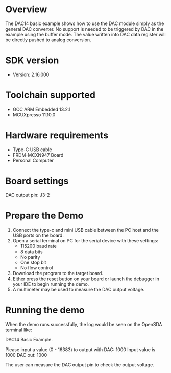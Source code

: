 Overview
========

The DAC14 basic example shows how to use the DAC module simply as the general DAC converter. 
No support is needed to be triggered by DAC in the example using the buffer mode. The value 
written into DAC data register will be directly pushed to analog conversion.

SDK version
===========
- Version: 2.16.000

Toolchain supported
===================
- GCC ARM Embedded  13.2.1
- MCUXpresso  11.10.0

Hardware requirements
=====================
- Type-C USB cable
- FRDM-MCXN947 Board
- Personal Computer

Board settings
==============
DAC output pin: J3-2

Prepare the Demo
================
1. Connect the type-c and mini USB cable between the PC host and the USB ports on the board.
2. Open a serial terminal on PC for the serial device with these settings:
    - 115200 baud rate
    - 8 data bits
    - No parity
    - One stop bit
    - No flow control
3. Download the program to the target board.
4. Either press the reset button on your board or launch the debugger in your IDE to begin running
   the demo.
5. A multimeter may be used to measure the DAC output voltage.

Running the demo
================
When the demo runs successfully, the log would be seen on the OpenSDA terminal like:

DAC14 Basic Example.

Please input a value (0 - 16383) to output with DAC: 1000
Input value is 1000
DAC out: 1000

The user can measure the DAC output pin to check the output voltage.

